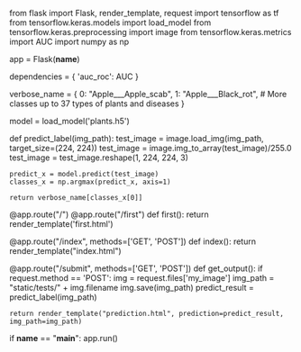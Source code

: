from flask import Flask, render_template, request
import tensorflow as tf
from tensorflow.keras.models import load_model
from tensorflow.keras.preprocessing import image
from tensorflow.keras.metrics import AUC
import numpy as np

app = Flask(__name__)

dependencies = {
    'auc_roc': AUC
}

verbose_name = {
    0: "Apple___Apple_scab",
    1: "Apple___Black_rot",
    # More classes up to 37 types of plants and diseases
}

model = load_model('plants.h5')

def predict_label(img_path):
    test_image = image.load_img(img_path, target_size=(224, 224))
    test_image = image.img_to_array(test_image)/255.0
    test_image = test_image.reshape(1, 224, 224, 3)
    
    predict_x = model.predict(test_image)
    classes_x = np.argmax(predict_x, axis=1)

    return verbose_name[classes_x[0]]

@app.route("/")
@app.route("/first")
def first():
    return render_template('first.html')

@app.route("/index", methods=['GET', 'POST'])
def index():
    return render_template("index.html")

@app.route("/submit", methods=['GET', 'POST'])
def get_output():
    if request.method == 'POST':
        img = request.files['my_image']
        img_path = "static/tests/" + img.filename
        img.save(img_path)
        predict_result = predict_label(img_path)
    
    return render_template("prediction.html", prediction=predict_result, img_path=img_path)

if __name__ == "__main__":
    app.run()
